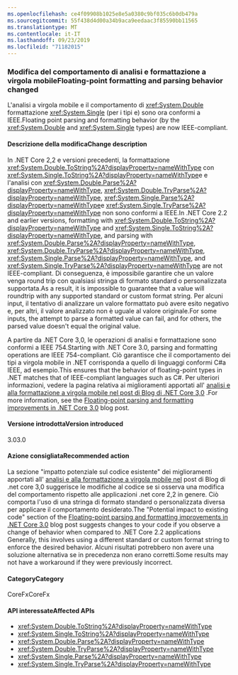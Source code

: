 ```yaml
---
ms.openlocfilehash: ce4f09908b1025e8e5a0380c9bf035c6b0db479a
ms.sourcegitcommit: 55f438d4d00a34b9aca9eedaac3f85590bb11565
ms.translationtype: MT
ms.contentlocale: it-IT
ms.lasthandoff: 09/23/2019
ms.locfileid: "71182015"
---
```

### <a name="floating-point-formatting-and-parsing-behavior-changed"></a><span data-ttu-id="0151c-101">Modifica del comportamento di analisi e formattazione a virgola mobile</span><span class="sxs-lookup"><span data-stu-id="0151c-101">Floating-point formatting and parsing behavior changed</span></span>

<span data-ttu-id="0151c-102">L'analisi a virgola mobile e il comportamento di <xref:System.Double> formattazione <xref:System.Single> (per i tipi e) sono ora conformi a IEEE.</span><span class="sxs-lookup"><span data-stu-id="0151c-102">Floating point parsing and formatting behavior (by the <xref:System.Double> and <xref:System.Single> types) are now IEEE-compliant.</span></span>

#### <a name="change-description"></a><span data-ttu-id="0151c-103">Descrizione della modifica</span><span class="sxs-lookup"><span data-stu-id="0151c-103">Change description</span></span>

<span data-ttu-id="0151c-104">In .NET Core 2,2 e versioni precedenti, la formattazione <xref:System.Double.ToString%2A?displayProperty=nameWithType> con <xref:System.Single.ToString%2A?displayProperty=nameWithType>e e l'analisi con <xref:System.Double.Parse%2A?displayProperty=nameWithType>, <xref:System.Double.TryParse%2A?displayProperty=nameWithType>, <xref:System.Single.Parse%2A?displayProperty=nameWithType>e <xref:System.Single.TryParse%2A?displayProperty=nameWithType> non sono conformi a IEEE.</span><span class="sxs-lookup"><span data-stu-id="0151c-104">In .NET Core 2.2 and earlier versions, formatting with <xref:System.Double.ToString%2A?displayProperty=nameWithType> and <xref:System.Single.ToString%2A?displayProperty=nameWithType>, and parsing with <xref:System.Double.Parse%2A?displayProperty=nameWithType>, <xref:System.Double.TryParse%2A?displayProperty=nameWithType>, <xref:System.Single.Parse%2A?displayProperty=nameWithType>, and <xref:System.Single.TryParse%2A?displayProperty=nameWithType> are not IEEE-compliant.</span></span> <span data-ttu-id="0151c-105">Di conseguenza, è impossibile garantire che un valore venga round trip con qualsiasi stringa di formato standard o personalizzata supportata.</span><span class="sxs-lookup"><span data-stu-id="0151c-105">As a result, it is impossible to guarantee that a value will roundtrip with any supported standard or custom format string.</span></span> <span data-ttu-id="0151c-106">Per alcuni input, il tentativo di analizzare un valore formattato può avere esito negativo e, per altri, il valore analizzato non è uguale al valore originale.</span><span class="sxs-lookup"><span data-stu-id="0151c-106">For some inputs, the attempt to parse a formatted value can fail, and for others, the parsed value doesn't equal the original value.</span></span>

<span data-ttu-id="0151c-107">A partire da .NET Core 3,0, le operazioni di analisi e formattazione sono conformi a IEEE 754.</span><span class="sxs-lookup"><span data-stu-id="0151c-107">Starting with .NET Core 3.0, parsing and formatting operations are IEEE 754-compliant.</span></span> <span data-ttu-id="0151c-108">Ciò garantisce che il comportamento dei tipi a virgola mobile in .NET corrisponda a quello di linguaggi conformi C#a IEEE, ad esempio.</span><span class="sxs-lookup"><span data-stu-id="0151c-108">This ensures that the behavior of floating-point types in .NET matches that of IEEE-compliant languages such as C#.</span></span> <span data-ttu-id="0151c-109">Per ulteriori informazioni, vedere la pagina relativa ai miglioramenti apportati all' [analisi e alla formattazione a virgola mobile nel post di Blog di .NET Core 3,0](https://devblogs.microsoft.com/dotnet/floating-point-parsing-and-formatting-improvements-in-net-core-3-0/) .</span><span class="sxs-lookup"><span data-stu-id="0151c-109">For more information, see the [Floating-point parsing and formatting improvements in .NET Core 3.0](https://devblogs.microsoft.com/dotnet/floating-point-parsing-and-formatting-improvements-in-net-core-3-0/) blog post.</span></span>

#### <a name="version-introduced"></a><span data-ttu-id="0151c-110">Versione introdotta</span><span class="sxs-lookup"><span data-stu-id="0151c-110">Version introduced</span></span>

<span data-ttu-id="0151c-111">3.0</span><span class="sxs-lookup"><span data-stu-id="0151c-111">3.0</span></span>

#### <a name="recommended-action"></a><span data-ttu-id="0151c-112">Azione consigliata</span><span class="sxs-lookup"><span data-stu-id="0151c-112">Recommended action</span></span>

<span data-ttu-id="0151c-113">La sezione "impatto potenziale sul codice esistente" dei miglioramenti apportati all' [analisi e alla formattazione a virgola mobile nel](https://devblogs.microsoft.com/dotnet/floating-point-parsing-and-formatting-improvements-in-net-core-3-0/) post di Blog di .net core 3,0 suggerisce le modifiche al codice se si osserva una modifica del comportamento rispetto alle applicazioni .net core 2,2 in genere. Ciò comporta l'uso di una stringa di formato standard o personalizzata diversa per applicare il comportamento desiderato.</span><span class="sxs-lookup"><span data-stu-id="0151c-113">The "Potential impact to existing code" section of the [Floating-point parsing and formatting improvements in .NET Core 3.0](https://devblogs.microsoft.com/dotnet/floating-point-parsing-and-formatting-improvements-in-net-core-3-0/) blog post suggests changes to your code if you observe a change of behavior when compared to .NET Core 2.2 applications Generally, this involves using a different standard or custom format string to enforce the desired behavior.</span></span> <span data-ttu-id="0151c-114">Alcuni risultati potrebbero non avere una soluzione alternativa se in precedenza non erano corretti.</span><span class="sxs-lookup"><span data-stu-id="0151c-114">Some results may not have a workaround if they were previously incorrect.</span></span>

#### <a name="category"></a><span data-ttu-id="0151c-115">Category</span><span class="sxs-lookup"><span data-stu-id="0151c-115">Category</span></span>

<span data-ttu-id="0151c-116">CoreFx</span><span class="sxs-lookup"><span data-stu-id="0151c-116">CoreFx</span></span>

#### <a name="affected-apis"></a><span data-ttu-id="0151c-117">API interessate</span><span class="sxs-lookup"><span data-stu-id="0151c-117">Affected APIs</span></span>

- <xref:System.Double.ToString%2A?displayProperty=nameWithType>
- <xref:System.Single.ToString%2A?displayProperty=nameWithType>
- <xref:System.Double.Parse%2A?displayProperty=nameWithType>
- <xref:System.Double.TryParse%2A?displayProperty=nameWithType>
- <xref:System.Single.Parse%2A?displayProperty=nameWithType>
- <xref:System.Single.TryParse%2A?displayProperty=nameWithType>

<!-- 

### Affected APIs

- `Overload:System.Double.ToString`
- `Overload:System.Single.ToString`
- `Overload:System.Double.Parse`
- `Overload:System.Double.TryParse`
- `Overload:System.Single.Parse`
- `Overload:System.Single.TryParse`

-->
